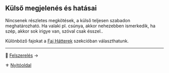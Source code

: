 ## Külső megjelenés és hatásai

Nincsenek részletes megkötések, a külső teljesen szabadon meghatározható. Ha valaki pl. csúnya, akkor nehezebben ismerkedik, ha szép, akkor sok irigye van, szóval csak ésszel..

Különböző fajokat a [Faj Hátterek](021_faj_hatterek.md) szekcióban választhatunk.

---
🔗 [Felszerelés](010_03_06_felszereles.md) →

⚜️ [Nyitóoldal](start.md#1-karakteralkot%C3%A1s)
